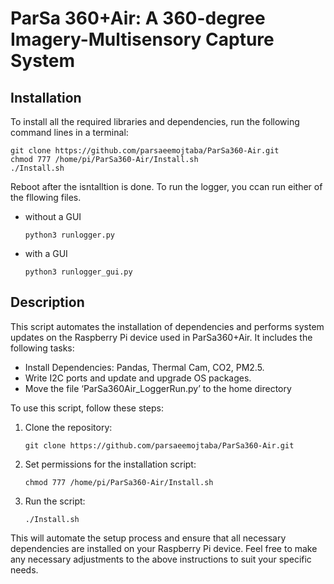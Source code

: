# ParSa 360+Air: A 360-degree Imagery-Multisensory Capture System

## Installation

To install all the required libraries and dependencies, run the following command lines in a terminal:

   ```
   git clone https://github.com/parsaeemojtaba/ParSa360-Air.git
   chmod 777 /home/pi/ParSa360-Air/Install.sh
   ./Install.sh
   ```
Reboot after the isntalltion is done.
To run the logger, you ccan run either of the fllowing files. 
- without a GUI
   ```
   python3 runlogger.py
   ```
- with a GUI
   ```
   python3 runlogger_gui.py
   ```

## Description

This script automates the installation of dependencies and performs system updates on the Raspberry Pi device used in ParSa360+Air. It includes the following tasks:

- Install Dependencies: Pandas, Thermal Cam, CO2, PM2.5.
- Write I2C ports and update and upgrade OS packages.
- Move the file ‘ParSa360Air_LoggerRun.py’ to the home directory

To use this script, follow these steps:

1. Clone the repository:

   ```
   git clone https://github.com/parsaeemojtaba/ParSa360-Air.git
2. Set permissions for the installation script:

   ```
   chmod 777 /home/pi/ParSa360-Air/Install.sh
3. Run the script:
   ```
   ./Install.sh
This will automate the setup process and ensure that all necessary dependencies are installed on your Raspberry Pi device.
Feel free to make any necessary adjustments to the above instructions to suit your specific needs.
